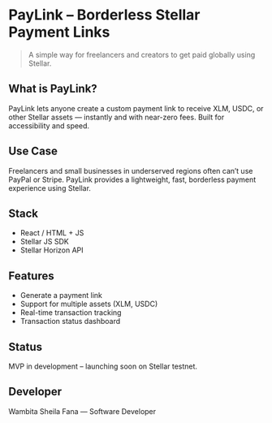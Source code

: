 # PayLink – Borderless Stellar Payment Links

> A simple way for freelancers and creators to get paid globally using Stellar.

## What is PayLink?
PayLink lets anyone create a custom payment link to receive XLM, USDC, or other Stellar assets — instantly and with near-zero fees. Built for accessibility and speed.

##  Use Case
Freelancers and small businesses in underserved regions often can’t use PayPal or Stripe. PayLink provides a lightweight, fast, borderless payment experience using Stellar.

##  Stack
- React / HTML + JS
- Stellar JS SDK
- Stellar Horizon API

##  Features
- Generate a payment link
- Support for multiple assets (XLM, USDC)
- Real-time transaction tracking
- Transaction status dashboard

##  Status
 MVP in development – launching soon on Stellar testnet.

## Developer
Wambita Sheila Fana — Software Developer
